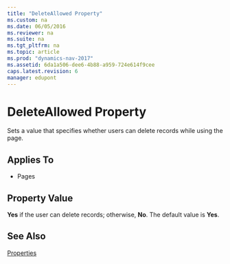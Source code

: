```yaml
---
title: "DeleteAllowed Property"
ms.custom: na
ms.date: 06/05/2016
ms.reviewer: na
ms.suite: na
ms.tgt_pltfrm: na
ms.topic: article
ms.prod: "dynamics-nav-2017"
ms.assetid: 6da1a506-dee6-4b88-a959-724e614f9cee
caps.latest.revision: 6
manager: edupont
---
```

# DeleteAllowed Property
Sets a value that specifies whether users can delete records while using the  page.  
  
## Applies To  
  
-   Pages  
  
## Property Value  
 **Yes** if the user can delete records; otherwise, **No**. The default value is **Yes**.  
  
## See Also  
 [Properties](Properties.md)